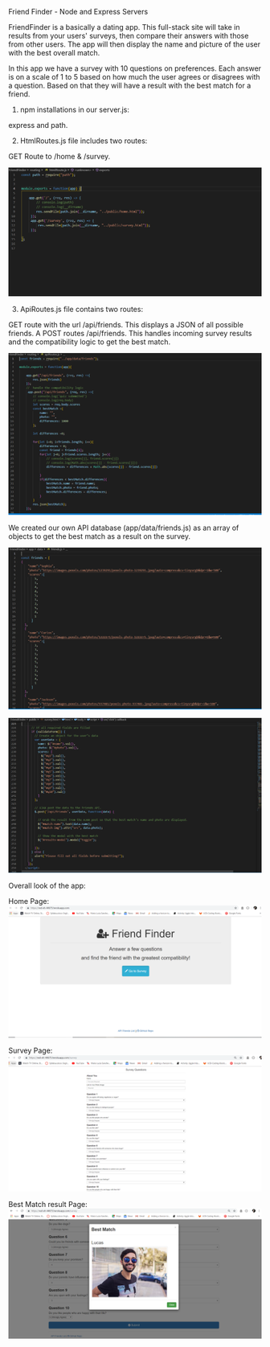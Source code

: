 Friend Finder - Node and Express Servers

FriendFinder is a basically a dating app. This full-stack site will take in results from your users' surveys, then compare their answers with those from other users. The app will then display the name and picture of the user with the best overall match.

In this app we have a survey with 10 questions on preferences. Each answer is on a scale of 1 to 5 based on how much the user agrees or disagrees with a question. Based on that they will have a result with the best match for a friend.

1. npm installations in our server.js:

express and path.

2. HtmlRoutes.js file includes two routes:

GET Route to /home & /survey.

![](public/images/htmlRoutes.PNG)

3. ApiRoutes.js file contains two routes:

GET route with the url /api/friends. This displays a JSON of all possible friends.
A POST routes /api/friends. This handles incoming survey results and the compatibility logic to get the best match.

![](public/images/ApiRoutes.PNG)

We created our own API database (app/data/friends.js) as an array of objects to get the best match as a result on the survey.

![](public/images/Api-database.PNG)

![](https://github.com/joswald123/FriendFinder-app/blob/master/public/images/logic-results.PNG)

Overall look of the app:

Home Page:
![](public/images/Homepage.PNG)

Survey Page:
![](public/images/Surveypage.PNG)

Best Match result Page:
![](public/images/Bestmatch-resultpage.PNG)


